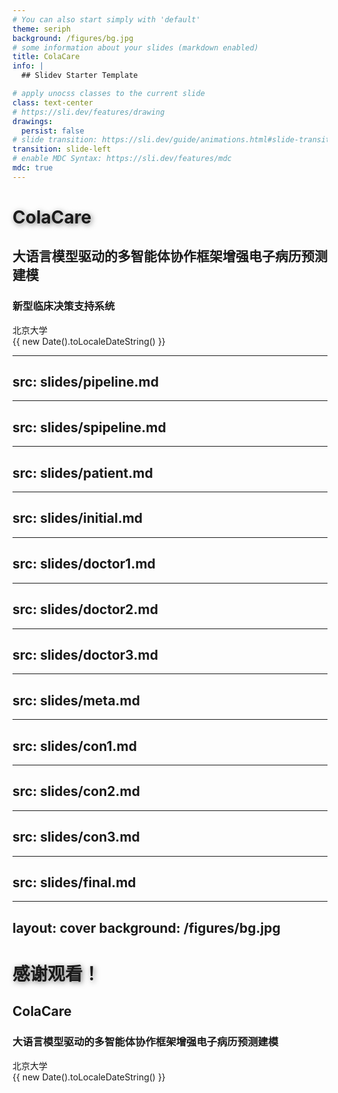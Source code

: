 ```yaml
---
# You can also start simply with 'default'
theme: seriph
background: /figures/bg.jpg
# some information about your slides (markdown enabled)
title: ColaCare
info: |
  ## Slidev Starter Template

# apply unocss classes to the current slide
class: text-center
# https://sli.dev/features/drawing
drawings:
  persist: false
# slide transition: https://sli.dev/guide/animations.html#slide-transitions
transition: slide-left
# enable MDC Syntax: https://sli.dev/features/mdc
mdc: true
---
```


# ColaCare

<div class="text-center">
  <h2 class="text-2xl mt-4 text-gray-200">
    大语言模型驱动的多智能体协作框架增强电子病历预测建模
  </h2>
  <h3 class="text-xl mt-8 text-gray-300">
    新型临床决策支持系统
  </h3>
</div>

<div class="absolute bottom-10 left-0 right-0 flex justify-center space-x-8">
  <div class="flex items-center space-x-2 text-gray-300">
    <carbon:user-avatar class="text-xl" />
    <span>北京大学</span>
  </div>
  <div class="flex items-center space-x-2 text-gray-300">
    <carbon:calendar class="text-xl" />
    <span>{{ new Date().toLocaleDateString() }}</span>
  </div>
</div>

<style>
h1 {
  text-shadow: 2px 2px 8px rgba(0, 0, 0, 0.5);
}
</style>
---
src: slides/pipeline.md
---

---
src: slides/spipeline.md
---

---
src: slides/patient.md
---

---
src: slides/initial.md
---

---
src: slides/doctor1.md
---

---
src: slides/doctor2.md
---

---
src: slides/doctor3.md
---

---
src: slides/meta.md
---

---
src: slides/con1.md
---

---
src: slides/con2.md
---

---
src: slides/con3.md
---

---
src: slides/final.md
---

---
layout: cover
background: /figures/bg.jpg
---

# 感谢观看！

<div class="text-center">
  <h2 class="text-2xl mt-4 text-gray-200">
    ColaCare
  </h2>
  <h3 class="text-xl mt-8 text-gray-300">
    大语言模型驱动的多智能体协作框架增强电子病历预测建模
  </h3>
</div>

<div class="absolute bottom-10 left-0 right-0 flex justify-center space-x-8">
  <div class="flex items-center space-x-2 text-gray-300">
    <carbon:user-avatar class="text-xl" />
    <span>北京大学</span>
  </div>
  <div class="flex items-center space-x-2 text-gray-300">
    <carbon:calendar class="text-xl" />
    <span>{{ new Date().toLocaleDateString() }}</span>
  </div>
</div>

<style>
h1 {
  text-shadow: 2px 2px 8px rgba(0, 0, 0, 0.5);
}
</style>